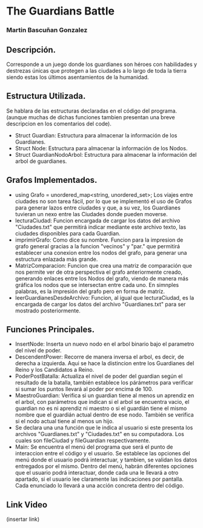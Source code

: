 # The Guardians Battle 
### Martin Bascuñan Gonzalez
## Descripción.
Corresponde a un juego donde los guardianes son héroes con habilidades y destrezas únicas que protegen a las ciudades a lo largo de toda la tierra siendo estas los últimos asentamientos de la humanidad.
## Estructura Utilizada.
Se hablara de las estructuras declaradas en el código del programa. (aunque muchas de dichas funciones tambien presentan una breve descripcion en los comentarios del code).
- Struct Guardian: Estructura para almacenar la información de los Guardianes.
- Struct Node: Estructura para almacenar la información de los Nodos.
- Struct GuardianNodoArbol: Estructura para almacenar la información del arbol de guardianes.
## Grafos Implementados.
- using Grafo = unordered_map<string, unordered_set<string>>;
Los viajes entre ciudades no son tarea fácil, por lo que se implementó el uso de Grafos para generar lazos entre ciudades y que, a su vez, los Guardianes tuvieran un nexo entre las Ciudades donde pueden moverse.
- lecturaCiudad: Funcion encargada de cargar los datos del archivo "Ciudades.txt" que permitirá indicar mediante este archivo texto, las ciudades disponibles para cada Guardian.
- imprimirGrafo: Como dice su nombre. Funcion para la impresion de grafo general gracias a la funcion "vecinos" y "par." que permitirá establecer una conexion entre los nodos del grafo, para generar una estructura enlazada más grande.
- MatrizComparacion: Funcion que crea una matriz de comparación que nos permite ver de otra perspectiva el grafo anteriormente creado, generando enlaces entre los Nodos del grafo, viendo de manera más gráfica los nodos que se intersectan entre cada uno. En simnples palabras, es la impresión del grafo pero en forma de matríz.
- leerGuardianesDesdeArchivo: Funcion, al igual que lecturaCiudad, es la encargada de cargar los datos del archivo "Guardianes.txt" para ser mostrado posteriormente.
## Funciones Principales.
- InsertNode: Inserta un nuevo nodo en el arbol binario bajo el parametro del nivel de poder.
- DescendentPower: Recorre de manera inversa el arbol, es decir, de derecha a izquierda. Aqui se hace la distincion entre los Guardianes del Reino y los Candidatos a Reino.
- PoderPostBatalla: Actualiza el nivel de poder del guardian según el resultado de la batalla, también establece los párámetros para verificar si sumar los puntos llevará al poder por encima de 100.
- MaestroGuardian: Verifica si un guardian tiene al menos un aprendiz en el arbol, con parámetros que indican si el arbol se encuentra vacio, el guardian no es ni aprendiz ni maestro o si el guardián tiene el mismo nombre que el guardián actual dentro de ese nodo. También se verifica si el nodo actual tiene al menos un hijo.
- Se declara una una función que le indica al usuario si este presenta los archivos "Guardianes.txt" y "Ciudades.txt" en su computadora. Los cuales son fileCiudad y fileGuardian respectivamente.
- Main: Se encuentra el menú del programa que será el punto de interaccion entre el código y el usuario. Se establece las opciones del menú donde el usuario podrá interactuar, y tambien, se validan los datos entregados por el mismo. Dentro del menú, habrán diferentes opciones que el usuario podrá interactuar, donde cada una le llevará a otro apartado, si el usuario lee claramente las indicaciones por pantalla. Cada enunciado lo llevará a una acción concreta dentro del código.
## Link Video
(insertar link)

